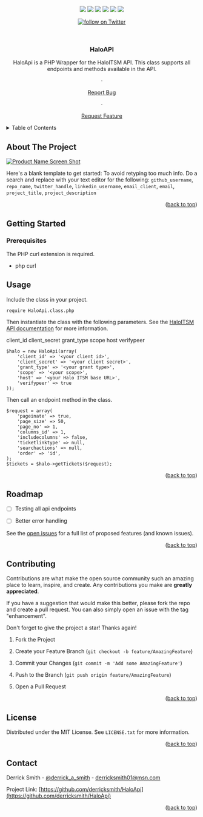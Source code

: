 <!-- Improved compatibility of back to top link: See: https://github.com/othneildrew/Best-README-Template/pull/73 -->

<a  name="readme-top"></a>

<!--

*** Thanks for checking out the Best-README-Template. If you have a suggestion

*** that would make this better, please fork the repo and create a pull request

*** or simply open an issue with the tag "enhancement".

*** Don't forget to give the project a star!

*** Thanks again! Now go create something AMAZING! :D

-->

  
  
  

<!-- PROJECT SHIELDS -->

<!--

*** I'm using markdown "reference style" links for readability.

*** Reference links are enclosed in brackets [ ] instead of parentheses ( ).

*** See the bottom of this document for the declaration of the reference variables

*** for contributors-url, forks-url, etc. This is an optional, concise syntax you may use.

*** https://www.markdownguide.org/basic-syntax/#reference-style-links

-->

<p align="center">
    <a href="https://github.com/derricksmith/HaloApi/contributors" alt="Contributors">
        <img src="https://img.shields.io/github/contributors/derricksmith/HaloApi.svg?style=for-the-badge" /></a>
    <a href="https://github.com/derricksmith/HaloApi/network/members" alt="Forks">
        <img src="https://img.shields.io/github/forks/derricksmith/HaloApi.svg?style=for-the-badge" /></a>
    <a href="https://github.com/derricksmith/HaloApi/stargazers" alt="Stars">
        <img src="https://img.shields.io/github/stars/derricksmith/HaloApi.svg?style=for-the-badge" /></a>
    <a href="https://github.com/derricksmith/HaloApi/issues" alt="Issues">
        <img src="https://img.shields.io/github/issues/derricksmith/HaloApi.svg?style=for-the-badge" /></a>
    <a href="https://github.com/derricksmith/HaloApi/blob/master/LICENSE.txt" alt="License">
        <img src="https://img.shields.io/github/license/derricksmith/HaloApi.svg?style=for-the-badge" /></a>
    <a href="https://www.linkedin.com/in/derrick-smith-cissp-cism-9b355b56/">
        <img src="https://img.shields.io/badge/-LinkedIn-black.svg?style=for-the-badge&logo=linkedin&colorB=555" /></a>
</p>

<p align="center">
    <a href="https://twitter.com/intent/follow?screen_name=derrick_a_smith">
        <img src="https://img.shields.io/twitter/follow/derrick_a_smith?style=social&logo=twitter"
            alt="follow on Twitter"></a>
</p>

<!-- PROJECT LOGO -->

<br  />

<div  align="center">


<h3  align="center">HaloAPI</h3>
  

<p  align="center">

HaloApi is a PHP Wrapper for the HaloITSM API.  This class supports all endpoints and methods available in the API.  


·

<a href="https://github.com/github_username/repo_name/issues">Report Bug</a>

·

<a href="https://github.com/github_username/repo_name/issues">Request Feature</a>

</p>

</div>

  
  
  

<!-- TABLE OF CONTENTS -->

<details>

<summary>Table of Contents</summary>

<ol>

<li>

<a  href="#about-the-project">About The Project</a>

</li>

<li>

<a  href="#getting-started">Getting Started</a>

<ul>

<li><a  href="#prerequisites">Prerequisites</a></li>

<li><a  href="#installation">Installation</a></li>

</ul>

</li>

<li><a href="#usage">Usage</a></li>

<li><a href="#roadmap">Roadmap</a></li>

<li><a href="#contributing">Contributing</a></li>

<li><a href="#license">License</a></li>

<li><a href="#contact">Contact</a></li>

</ol>

</details>

  
  
  

<!-- ABOUT THE PROJECT -->

## About The Project

  

[![Product Name Screen Shot][product-screenshot]](https://example.com)

  

Here's a blank template to get started: To avoid retyping too much info. Do a search and replace with your text editor for the following: `github_username`, `repo_name`, `twitter_handle`, `linkedin_username`, `email_client`, `email`, `project_title`, `project_description`

  

<p  align="right">(<a  href="#readme-top">back to top</a>)</p>



<!-- GETTING STARTED -->

## Getting Started

  





### Prerequisites

  

The PHP curl extension is required.

* php curl



  



<!-- USAGE EXAMPLES -->

## Usage

Include the class in your project.  

```
require HaloApi.class.php
```

Then instantiate the class with the following parameters.  See the [HaloITSM API documentation](https://halo.haloservicedesk.com/apidoc/info) for more information. 

client_id
client_secret
grant_type
scope
host
verifypeer

```
$halo = new HaloApi(array(
	'client_id' => '<your client id>', 
	'client_secret' => '<your client secret>', 
	'grant_type' => '<your grant type>',
	'scope' => '<your scope>',
	'host' => '<your Halo ITSM base URL>', 
	'verifypeer' => true
));	
```

Then call an endpoint method in the class.
```
$request = array(
	'pageinate' => true,
	'page_size' => 50,
	'page_no' => 1,
	'columns_id' => 1,
	'includecolumns' => false,
	'ticketlinktype' => null,
	'searchactions' => null,
	'order' => 'id',
);
$tickets = $halo->getTickets($request);
```

  

<p  align="right">(<a  href="#readme-top">back to top</a>)</p>

  
  
  

<!-- ROADMAP -->

## Roadmap

  

- [ ] Testing all api endpoints

- [ ] Better error handling



  

See the [open issues](https://github.com/derricksmith/HaloApi/issues) for a full list of proposed features (and known issues).

  

<p  align="right">(<a  href="#readme-top">back to top</a>)</p>

  
  
  

<!-- CONTRIBUTING -->

## Contributing

  

Contributions are what make the open source community such an amazing place to learn, inspire, and create. Any contributions you make are **greatly appreciated**.

  

If you have a suggestion that would make this better, please fork the repo and create a pull request. You can also simply open an issue with the tag "enhancement".

Don't forget to give the project a star! Thanks again!

  

1. Fork the Project

2. Create your Feature Branch (`git checkout -b feature/AmazingFeature`)

3. Commit your Changes (`git commit -m 'Add some AmazingFeature'`)

4. Push to the Branch (`git push origin feature/AmazingFeature`)

5. Open a Pull Request

  

<p  align="right">(<a  href="#readme-top">back to top</a>)</p>

  
  
  

<!-- LICENSE -->

## License

  

Distributed under the MIT License. See `LICENSE.txt` for more information.

  

<p  align="right">(<a  href="#readme-top">back to top</a>)</p>

  
  
  

<!-- CONTACT -->

## Contact

  

Derrick Smith - [@derrick_a_smith](https://twitter.com/derrick_a_smith) - derricksmith01@msn.com

  

Project Link: [https://github.com/derricksmith/HaloApi](https://github.com/derricksmith/HaloApi)

  

<p  align="right">(<a  href="#readme-top">back to top</a>)</p>

  
  
  

<!-- ACKNOWLEDGMENTS -->

<!-- ## Acknowledgments

  

* []()

* []()

* []()

  

<p  align="right">(<a  href="#readme-top">back to top</a>)</p> 

-->

  
  
  

<!-- MARKDOWN LINKS & IMAGES -->

<!-- https://www.markdownguide.org/basic-syntax/#reference-style-links -->
[contributors-shield]: https://img.shields.io/github/contributors/derricksmith/HaloApi.svg?style=for-the-badge
[contributors-url]: https://github.com/derricksmith/HaloApi/graphs/contributors
[forks-shield]: https://img.shields.io/github/forks/derricksmith/HaloApi.svg?style=for-the-badge
[forks-url]: https://github.com/derricksmith/HaloApi/network/members
[stars-shield]: https://img.shields.io/github/stars/derricksmith/HaloApi.svg?style=for-the-badge
[stars-url]: https://github.com/derricksmith/HaloApi/stargazers
[issues-shield]: https://img.shields.io/github/issues/derricksmith/HaloApi.svg?style=for-the-badge
[issues-url]: https://github.com/derricksmith/HaloApi/issues
[license-shield]: https://img.shields.io/github/license/derricksmith/HaloApi.svg?style=for-the-badge
[license-url]: https://github.com/derricksmith/HaloApi/blob/master/LICENSE.txt
[linkedin-shield]: https://img.shields.io/badge/-LinkedIn-black.svg?style=for-the-badge&logo=linkedin&colorB=555
[linkedin-url]: https://www.linkedin.com/in/derrick-smith-cissp-cism-9b355b56/
[product-screenshot]: images/screenshot.png
[Next.js]: https://img.shields.io/badge/next.js-000000?style=for-the-badge&logo=nextdotjs&logoColor=white
[Next-url]: https://nextjs.org/
[React.js]: https://img.shields.io/badge/React-20232A?style=for-the-badge&logo=react&logoColor=61DAFB
[React-url]: https://reactjs.org/
[Vue.js]: https://img.shields.io/badge/Vue.js-35495E?style=for-the-badge&logo=vuedotjs&logoColor=4FC08D
[Vue-url]: https://vuejs.org/
[Angular.io]: https://img.shields.io/badge/Angular-DD0031?style=for-the-badge&logo=angular&logoColor=white
[Angular-url]: https://angular.io/
[Svelte.dev]: https://img.shields.io/badge/Svelte-4A4A55?style=for-the-badge&logo=svelte&logoColor=FF3E00
[Svelte-url]: https://svelte.dev/
[Laravel.com]: https://img.shields.io/badge/Laravel-FF2D20?style=for-the-badge&logo=laravel&logoColor=white
[Laravel-url]: https://laravel.com
[Bootstrap.com]: https://img.shields.io/badge/Bootstrap-563D7C?style=for-the-badge&logo=bootstrap&logoColor=white
[Bootstrap-url]: https://getbootstrap.com
[JQuery.com]: https://img.shields.io/badge/jQuery-0769AD?style=for-the-badge&logo=jquery&logoColor=white
[JQuery-url]: https://jquery.com
